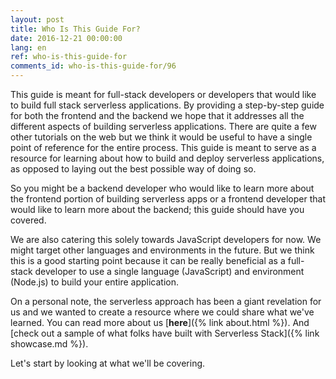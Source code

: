```yaml
---
layout: post
title: Who Is This Guide For?
date: 2016-12-21 00:00:00
lang: en
ref: who-is-this-guide-for
comments_id: who-is-this-guide-for/96
---
```


This guide is meant for full-stack developers or developers that would like to build full stack serverless applications. By providing a step-by-step guide for both the frontend and the backend we hope that it addresses all the different aspects of building serverless applications. There are quite a few other tutorials on the web but we think it would be useful to have a single point of reference for the entire process. This guide is meant to serve as a resource for learning about how to build and deploy serverless applications, as opposed to laying out the best possible way of doing so.

So you might be a backend developer who would like to learn more about the frontend portion of building serverless apps or a frontend developer that would like to learn more about the backend; this guide should have you covered.

We are also catering this solely towards JavaScript developers for now. We might target other languages and environments in the future. But we think this is a good starting point because it can be really beneficial as a full-stack developer to use a single language (JavaScript) and environment (Node.js) to build your entire application.

On a personal note, the serverless approach has been a giant revelation for us and we wanted to create a resource where we could share what we've learned. You can read more about us [**here**]({% link about.html %}). And [check out a sample of what folks have built with Serverless Stack]({% link showcase.md %}).

Let's start by looking at what we'll be covering.
